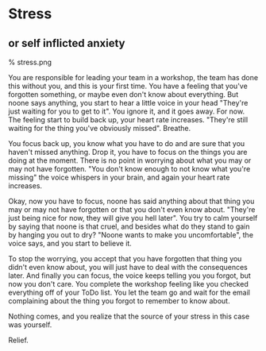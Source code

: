 # Stress
## or self inflicted anxiety

% stress.png

You are responsible for leading your team in a workshop, the team has done this without you, and this is your first time. You have a feeling that you've forgotten something, or maybe even don't know about everything. But noone says anything, you start to hear a little voice in your head "They're just waiting for you to get to it". You ignore it, and it goes away. For now. The feeling start to build back up, your heart rate increases. "They're still waiting for the thing you've obviously missed". Breathe.

You focus back up, you know what you have to do and are sure that you haven't missed anything. Drop it, you have to focus on the things you are doing at the moment. There is no point in worrying about what you may or may not have forgotten. "You don't know enough to not know what you're missing" the voice whispers in your brain, and again your heart rate increases. 

Okay, now you have to focus, noone has said anything about that thing you may or may not have forgotten or that you don't even know about. "They're just being nice for now, they will give you hell later". You try to calm yourself by saying that noone is that cruel, and besides what do they stand to gain by hanging you out to dry? "Noone wants to make you uncomfortable", the voice says, and you start to believe it.

To stop the worrying, you accept that you have forgotten that thing you didn't even know about, you will just have to deal with the consequences later. And finally you can focus, the voice keeps telling you you forgot, but now you don't care. You complete the workshop feeling like you checked everything off of your ToDo list. You let the team go and wait for the email complaining about the thing you forgot to remember to know about.

Nothing comes, and you realize that the source of your stress in this case was yourself. 




Relief.

